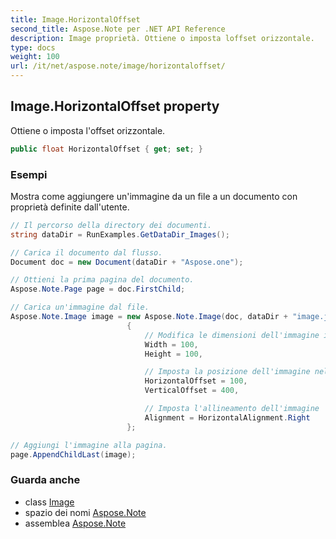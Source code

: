 ```yaml
---
title: Image.HorizontalOffset
second_title: Aspose.Note per .NET API Reference
description: Image proprietà. Ottiene o imposta loffset orizzontale.
type: docs
weight: 100
url: /it/net/aspose.note/image/horizontaloffset/
---
```

## Image.HorizontalOffset property

Ottiene o imposta l'offset orizzontale.

```csharp
public float HorizontalOffset { get; set; }
```

### Esempi

Mostra come aggiungere un'immagine da un file a un documento con proprietà definite dall'utente.

```csharp
// Il percorso della directory dei documenti.
string dataDir = RunExamples.GetDataDir_Images();

// Carica il documento dal flusso.
Document doc = new Document(dataDir + "Aspose.one");

// Ottieni la prima pagina del documento.
Aspose.Note.Page page = doc.FirstChild;

// Carica un'immagine dal file.
Aspose.Note.Image image = new Aspose.Note.Image(doc, dataDir + "image.jpg")
                          {
                              // Modifica le dimensioni dell'immagine in base alle tue esigenze (opzionale).
                              Width = 100,
                              Height = 100,

                              // Imposta la posizione dell'immagine nella pagina (opzionale).
                              HorizontalOffset = 100,
                              VerticalOffset = 400,

                              // Imposta l'allineamento dell'immagine
                              Alignment = HorizontalAlignment.Right
                          };

// Aggiungi l'immagine alla pagina.
page.AppendChildLast(image);
```

### Guarda anche

* class [Image](../)
* spazio dei nomi [Aspose.Note](../../image/)
* assemblea [Aspose.Note](../../../)


